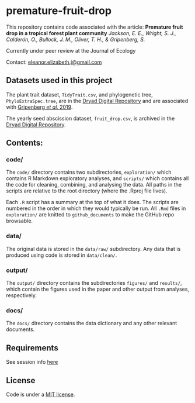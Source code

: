 # premature-fruit-drop

This repository contains code associated with the article: __Premature fruit drop in a tropical forest plant community__ _Jackson, E. E., Wright, S. J., Calderón, O., Bullock, J. M., Oliver, T. H., & Gripenberg, S._

Currently under peer review at the Journal of Ecology

Contact: eleanor.elizabeth.j@gmail.com

## Datasets used in this project

The plant trait dataset, `TidyTrait.csv`, and phylogenetic tree, `PhyloExtraSpec.tree`, are in the [Dryad Digital Repository](https://doi.org/10.5061/dryad.230j5ch) and are associated with [Gripenberg _et al._ 2019](https://doi.org/10.1111/ele.13359).

The yearly seed abscission dataset, `fruit_drop.csv`, is archived in the [Dryad Digital Repository](https://doi.org/10.5061/dryad.4mw6m909j).

## Contents:

### code/
The `code/` directory contains two subdirectories, `exploration/` which contains R Markdown exploratory analyses, and `scripts/` which contains all the code for cleaning, combining, and analysing the data. All paths in the scripts are relative to the root directory (where the .Rproj file lives).

Each `.R` script has a summary at the top of what it does. The scripts are numbered in the order in which they would typically be run. All `.Rmd` files in `exploration/` are knitted to `github_documents` to make the GitHub repo browsable.

### data/
The original data is stored in the `data/raw/` subdirectory. Any data that is produced using code is stored in `data/clean/`.

### output/
The `output/` directory contains the subdirectories `figures/` and `results/`, which contain the figures used in the paper and other output from analyses, respectively.

### docs/
The `docs/` directory contains the data dictionary and any other relevant documents.

## Requirements
See session info [here](https://github.com/ee-jackson/premature-fruit-drop/blob/main/docs/session-info.txt)

## License
Code is under a [MIT license](https://github.com/ee-jackson/premature-fruit-drop/blob/main/LICENSE.md).
